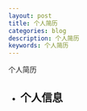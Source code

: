 ```yaml
---
layout: post
title: 个人简历
categories: blog
description: 个人简历
keywords: 个人简历
---
```


个人简历

- 个人信息
	- 